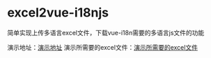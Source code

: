 # excel2vue-i18njs
简单实现上传多语言excel文件，下载vue-i18n需要的多语言js文件的功能

演示地址：[演示地址](https://heerey525.github.io/excel2vue-i18njs/demo/)
演示所需要的excel文件：[演示所需要的excel文件](https://github.com/heerey525/excel2vue-i18njs/blob/master/demoExcel.xlsx)
